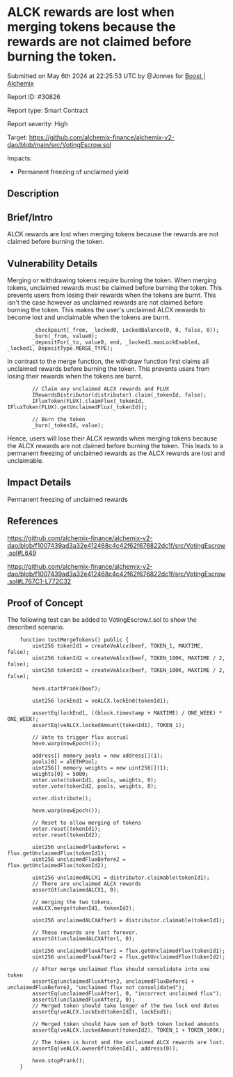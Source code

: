 
# ALCK rewards are lost when merging tokens because the rewards are not claimed before burning the token.

Submitted on May 6th 2024 at 22:25:53 UTC by @Jonnes for [Boost | Alchemix](https://immunefi.com/bounty/alchemix-boost/)

Report ID: #30826

Report type: Smart Contract

Report severity: High

Target: https://github.com/alchemix-finance/alchemix-v2-dao/blob/main/src/VotingEscrow.sol

Impacts:
- Permanent freezing of unclaimed yield

## Description
## Brief/Intro
ALCK rewards are lost when merging tokens because the rewards are not claimed before burning the token. 

## Vulnerability Details
Merging or withdrawing tokens require burning the token.  When merging tokens, unclaimed rewards must be claimed before burning the token. This prevents users from losing their rewards when the tokens are burnt. This isn't the case however as unclaimed rewards are not claimed before burning the token. This makes the user's unclaimed 
ALCX rewards to become lost and unclaimable when the tokens are burnt.

```
        _checkpoint(_from, _locked0, LockedBalance(0, 0, false, 0));
        _burn(_from, value0);
        _depositFor(_to, value0, end, _locked1.maxLockEnabled, _locked1, DepositType.MERGE_TYPE);

```

In contrast to the merge function, the withdraw function first claims all unclaimed rewards before burning the token. This prevents users from losing their rewards when the tokens are burnt.
```
        // Claim any unclaimed ALCX rewards and FLUX
        IRewardsDistributor(distributor).claim(_tokenId, false);
        IFluxToken(FLUX).claimFlux(_tokenId, IFluxToken(FLUX).getUnclaimedFlux(_tokenId));

        // Burn the token
        _burn(_tokenId, value);
```
Hence, users will lose their ALCX rewards when merging tokens because the ALCX  rewards are not claimed before burning the token. This leads to a permanent freezing of unclaimed rewards as the ALCX rewards are lost and unclaimable. 

## Impact Details
Permanent freezing of unclaimed rewards

## References
https://github.com/alchemix-finance/alchemix-v2-dao/blob/f1007439ad3a32e412468c4c42f62f676822dc1f/src/VotingEscrow.sol#L649

https://github.com/alchemix-finance/alchemix-v2-dao/blob/f1007439ad3a32e412468c4c42f62f676822dc1f/src/VotingEscrow.sol#L767C1-L772C32


## Proof of Concept

The following test can be added to VotingEscrow.t.sol to show the described scenario.

```
    function testMergeTokens() public {
        uint256 tokenId1 = createVeAlcx(beef, TOKEN_1, MAXTIME, false);
        uint256 tokenId2 = createVeAlcx(beef, TOKEN_100K, MAXTIME / 2, false);
        uint256 tokenId3 = createVeAlcx(beef, TOKEN_100K, MAXTIME / 2, false);

        hevm.startPrank(beef);

        uint256 lockEnd1 = veALCX.lockEnd(tokenId1);

        assertEq(lockEnd1, ((block.timestamp + MAXTIME) / ONE_WEEK) * ONE_WEEK);
        assertEq(veALCX.lockedAmount(tokenId1), TOKEN_1);

        // Vote to trigger flux accrual
        hevm.warp(newEpoch());

        address[] memory pools = new address[](1);
        pools[0] = alETHPool;
        uint256[] memory weights = new uint256[](1);
        weights[0] = 5000;
        voter.vote(tokenId1, pools, weights, 0);
        voter.vote(tokenId2, pools, weights, 0);

        voter.distribute();

        hevm.warp(newEpoch());

        // Reset to allow merging of tokens
        voter.reset(tokenId1);
        voter.reset(tokenId2);

        uint256 unclaimedFluxBefore1 = flux.getUnclaimedFlux(tokenId1);
        uint256 unclaimedFluxBefore2 = flux.getUnclaimedFlux(tokenId2);

        uint256 unclaimedALCX1 = distributor.claimable(tokenId1);
        // There are unclaimed ALCX rewards
        assertGt(unclaimedALCX1, 0);

        // merging the two tokens.
        veALCX.merge(tokenId1, tokenId2);

        uint256 unclaimedALCXAfter1 = distributor.claimable(tokenId1);

        // These rewards are lost forever.
        assertGt(unclaimedALCXAfter1, 0);

        uint256 unclaimedFluxAfter1 = flux.getUnclaimedFlux(tokenId1);
        uint256 unclaimedFluxAfter2 = flux.getUnclaimedFlux(tokenId2);

        // After merge unclaimed flux should consolidate into one token
        assertEq(unclaimedFluxAfter2, unclaimedFluxBefore1 + unclaimedFluxBefore2, "unclaimed flux not consolidated");
        assertEq(unclaimedFluxAfter1, 0, "incorrect unclaimed flux");
        assertGt(unclaimedFluxAfter2, 0);
        // Merged token should take longer of the two lock end dates
        assertEq(veALCX.lockEnd(tokenId2), lockEnd1);

        // Merged token should have sum of both token locked amounts
        assertEq(veALCX.lockedAmount(tokenId2), TOKEN_1 + TOKEN_100K);

        // The token is burnt and the unclaimed ALCX rewards are lost.
        assertEq(veALCX.ownerOf(tokenId1), address(0));

        hevm.stopPrank();
    }
```